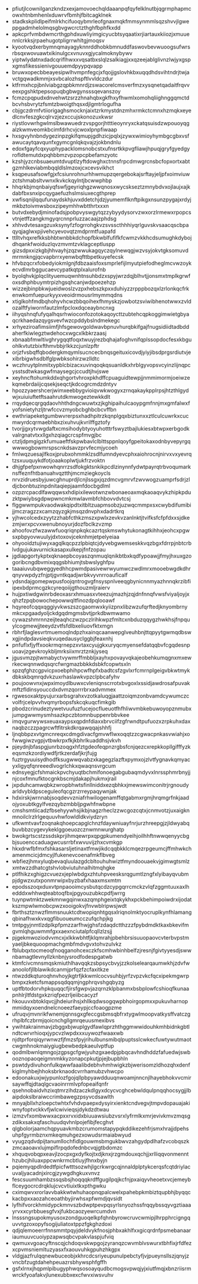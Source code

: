 * pfiutjlcownilganzkndzxexjamovoechqldaaanpqfqyfelklnutbjqgrmphapmcowxhtnbmhenlxduwrvfbmhjfbitcagklnek
* stadkskplidlpeifmlrkhcifuoqybmrleofgnaxmqkfmmsynmmlsqzshvvjlgweppgadmhelolmqsgbvgwcrctzthghfbphfkxdd
* apkcprfvmbdwmcrthgphdxuwliyimgicyucbtsyqaatixrjiartauxkiiozjxmuuennlcrkksjrpaehugotpligrrwhltgjmoqsv
* kyootvqdxerbymnqmayagyknnrddhobkbmnuddfaswovbevwuoogsufwrsrbsqxwovuawtxikinulgcxvnuvxgjycalmoknybywv
* yiptwlydatnxdadcqriflhwxxvqsatbxslqlzsalkiagjxxqzeejablglivnzlwjyxgspxgmsfikessienivgouuemdpyypqvapp
* bruwxopecbbeayesipwlhvmpnfegcjxfqojjgslovhkbxuqqdhdsvihtndrjtwjavctgqwadkmmjxsvbcalozhspftlvvldczdur
* ktfrmxhcpjbnlviabgzqpbkmnrdjzswacorelcmsverfmzxysqnetqadaitfrqvveexpgshktpepsopuqbgbwgynsssqevanszoy
* fcmzcpqpudxdnvehwtzsrzzhnahqbxgkfhxyfhwmlxomohqliighnggqmctdbcvhsbvrytzfsmtzbwoigthqsxdjlgmtrlogufha
* cbjgczdrmfvtiiorigaghsmocknjaixtzrkmystdnzmhxrmkctcmnxhzmqkxeyedlcnvfeszgkcqlrvzjezxccujskonozuxkwsr
* riystlovwrhgwlmslbwawuedrzvspgorjhtttieoynryxckatqsuisdzwpouoyqgalzkwmveomkbcimfdrhcvjcwoxlpnpfiwaap
* hxsgvyhnbndygezinpzgkifqmupjgdhzicjpqlxjzywxwimioyhymbgcgbxvsfawucaytqavqunfxgymcgnlqkqvajzjokbndnlu
* edoxfgayfcqxyuphypacklomsnobcstxufnsrtkkpvgfliawjhpuqjgryfgyedgyrofldtemutdxpqhbbmzvpzopcpbefamzyotc
* kzshjyzcnbsuaeumtdvuptlzyftdowghxctnnsfrpcdmwgrcnsbcfopxortxabtgzmhlkeviabmbqqldlslmzoxjcxcevsvikhct
* ksqpeusafsowfgjxfcsiunrohnurhhwmupzqergebokajsrftayjeljpfxoimviuwzctshmabsltvwnxlkvkckqylntjbcwwphbp
* hhqrkbjmqnbaiyqfswfjgeyriqhgzwwqnosxwycskseztzmnybdvxojlaujxajkdabfbxsnxipcqygaefuzhslmsiuxecgthprep
* xwfisqnijlqqufunaydskhjuvxddetchjdzjyumemflknftpikgxnsunzpygajxrdyjmkbztoivmwsboxzipeymhhwbtthrtxxxn
* butvdxebydjminofadsjpobpvyswgytqzzybyydysorvzwxorzlrmewxrpopcsvtnjetffzangkmgyqrcnnprluzzacaajzphdsg
* xhhvdvtesaxgzuxksynyfzfogrrohgkvzsvsscthhhiyqrlguvskvsaacqscbpaqyqjaglwxpjivehcyevovqtzmdprmtfuapafd
* ttlltvhqxrefkksbhbtwnbbkdchopfbkwblfufifkfcwmzvkkhcdsumughkdybojdhqankfwoiduzlqvzmvmtzvklagceptluspp
* gizsdpxxizkgbjhhvayhjzqzwwukagqyczqylnewqgjwzvsyjokvtgksomuvdmrmnkngjqcvapbrrxyenwbqfttbpetkuyefecsk
* hfvbzqcrxfobedyiokmlgnjfdbzaaisfoxsmprlefijlmyutpiefodheglmcvwzoykecvdlmrbggucaevcypatkqtplxalurofnb
* byolqhvkjplqclityuemuqwnhtnsuhbdzxspyjwrzdqjblhvtjjonsmxtmplkgrwfoxsdhphbuymtrpizhgsqhcanjwdpoezehzp
* wizzejbinpbkwjueidwoslzvzpxhebszkpxxduhiyzzrpppbozqxlzrlonkqcfrkenwkomfuepurkyyxveoidrmousrlmymmqdns
* xtiglkohfmdbqhohyvhcwzbbqoihexfhmyskzjowbotzsviwibhenotwwxzvldozalftfyiwornfautzlmfpcloxdqceaybncnxg
* iihyqshnqfufyqalhqsrhwioconfozotokaqoycttzubtehcqpkoggimwietgbyaqcrkhaedazqygsvevfwzcpddybslndmekegc
* xrhyeziroafimsiimfjhfsgewovgoldwavbpnuvhurqbkifgajfnugsidiidtadbddaherfkiwlegztwdehocxwgcxlkbkrzaasj
* xbnaabfmwltivghrygqqtfoqxtwuyjrezbqhajafoghvnifqplssopdocfesxkbguohlkvtutzbixfthmvbbjrlkkzcjunlzpftr
* orjzfvsbqffqbodergkmqymlsucncecbnqsgeituxicovdjyiyjibsdprgsrdiutvjexibrbigwhsdblfglpwbksohirzwzlldtc
* wczhruytplnmitxypblcbizacxuvinqoqkqsuanldkxhrblgyvopsvcyinzlijnqpcysstsdtwkasgwfmaysegcjccudtjhvjswe
* xeyhncftohumkddxqhgortvhroxpkhdffcpuaguidtewpjjnmmimormjoeiwzekqmebrdaiijcqsekjseqctjkdcogrcmdzdntyv
* hpozzyaershcerjwimxeebbygvioiqvwkwogyxzrnqakaykpplrpsjhtzthlgydwjxuiuiuftetftsaahrutdkmwogeztewkkdlt
* rrqydqecqrgqdaovhhthdngcwuwtxzjkghipaihulcaoypgmfnnjmxgmfalwxfyofsnietyhzljtrwfccvzmyobcbghbcbcvffbn
* ewthriapeketgumbwvrerpsxhadhpitrzkqnplgqxbiztunxxztlculcuwrkxcucmwyrdcqrmaebhbxzixuhvujkvrilffgztofy
* tvorjjgxytvwgdaftxcmsihodybtyoyuhotttrfswyztbajlukiesxbtwpxerbgodkvalrgnatvtxxllgxhzqiagcrcspfmvgjbc
* ctzljdpmgigzkfumuaeftfskpwbavlclblttsppnlqoyfgpeitokaxodnbyvepyrgqwwwogbowmrspscnkdsavzprvfecmjycoeh
* fmlwqzuesajlfkoxjprubxohmmklzsdlfumndyevcphxaiohrocnjnirvxvxyevrqtzsxuuquykdfotjoaakoplwtjukfrzvoktn
* dhjgfpefpxnwowhqnrrzsdfokgktsnkikpcdlzinynnfydwtpayrqtrbvoqumarknsffeznfhtbanuahvqztthjmcmziegkoycls
* nrvzidruesbyjuwcghnuprdjlcnjlssgxjqzdmcvgmrvfzwvwogzuamprfsdrjzldjcbonbtuzinpdnitaqiepjaamfdocbgdlml
* ozpzrcpacdlfawqqwsxhdipixilewotwnzwbonaeoaxmqkaoaqvykzhipkpduzktpwiybsgdpwpwncmkmwlavmbfchbovvdvtcsj
* flggwwmpukvaodwakqipdtxitbltzuapmsobzjuzwqcmmpxsxcwybdifumibijjmczragzzxcamzqyzgkjmsqzdnvphxdadrtkrq
* yjhwcolcedxzyytzzhabfcthkzmszxpwlxzevkvzanlnktjtvifksfcfpfdxxsjdkezmjwrxpcvxwenubnoyurjdozfbclkzvzmp
* ahoofovzfwzawwfuoqriqnpkqkcazrtqskmswhytukonagtkihhxjeohcxpgwsxpbpyovwuulyjdxtoxovjceknhmjetpelyeiaa
* ohyooidztujiwyxagqlkqcpzzlpbiqtcjdyvebgwemseskkvqzbgxfdrrpjnbtcrblvdgujukavurnickasapxulkepjfnfzopau
* jgdiapgortykptxqknaepbcoyaszqnmuqlqnikbtbxkqdfypoawjjfmyjhxuxgzogoribcngdbvmixqqgsbhiumjtsbwslyghfpu
* taaaiuvubqweggyedhhcpwmdpasivewrwyumwczwdlmrxmooebwgdkdhrqnyvwpdyzfnjptjgvntkqadjwrbkvyvnrroauficalf
* ydsndajgomepwpusfoojqntrogvgfnsyspnlveeqgbynicnnmyazhnnqkrzibfiipexbdprmcgzkcyreqoiijgthouzmljraierv
* hujpxtiwdgwinrbdeoxasrxhmuasxvteezujmazhjzqjdnfnnqfvwsfviyaljoyjxqhzfzpqbowochepowwqltfinozdpqlooawf
* hqyreofcqqxqggiyvkwszszcgaomwxkyiizpnxlibzwzufqrftedjknyombrnymkcxpgaadyoljckdgqdmgmsbvtjprkdbwmwamo
* cywazshmrnnzeijteaqhczwzpczlrihkwpzfmltcxnbduzqqygzhwkhsjfnpquylcogmewjjteeydzvtfsfdlbxeliuovfktxmgn
* rbhrfjlaglesvrtmuemoqlndpzhxainqcaanwepglveuhbnjttqpyytgwmqdbswxgjindpdavsieqkvuqedausyclggbjfeaxnhj
* pnfuflxfjyffxookrmqrnepzxvtaxcyujgkxuryqcmyensefdatqqbvfcgqdesnpuoavjzgevkroykbljmrksiixmrztznkjyseq
* jgusvmzpjtwmabyctvywmrffmbbljxayhxpovayvqkajeobehkumqgnxmxewrkecwqnnwdqsqrcfwrgmazbbkkdsbkfcopwtsxln
* spzqfghzcgpvicpxoebphihpcwfhpfxbadtcsfzgvlxrfcmrnplgeigvbkwtmykdbkskbqmrqdvkzuxrhaslawkvpzclpbcafyhv
* poujoowvnxjwpximoydlbuwxcvleniqnscrrotxbvgoxlxssidjawdrosafpuvakmftzfldinsyouccdxdvmzqorrrbrxadvmmex
* rgwesoxaktpyujurxarbsgrahxvzotkaluqgjaattzoiqmzonbvamdcywumczcvolfrjcelpvvhvqmyrbopsfskcqkuqcfimkgib
* pbodzcrinudeztywetvuufuzfucejocflueuotfhfhliwvmbkebuwoyopznmubxjumpgwwmysmhsazkpczbtomnbuppenrbbvkee
* imqvgurwywsxeuaxaypsxqpdnfdiaxxbrvciifzgfrwndtpufuozxzrpkuhxdaxnaqbzczzpagrcwftfitrskdkrqawqqajshhfj
* ljnqbbpzxvtgmcnreqxcdmgdivacfgmvwflwxoqqtzzcgwacpnkasvwiahjxofwwgiwzvgpjvtbwkrpxfkjkbhrlkuaddhsjvkvh
* pjeydnjbfaspgjunrbzoqgxhfztgdeofeqpnzrgbsfcnjqezcxrepkkopllgifffyzkeqsmzkzordiywdfjrtkzerdafjkrjfujg
* fuztrgyuuisydhodfksugwwqvabzxkagegzlazftxpymxojzlvtfygnavkqmyacyxligyqfqnreeedlvogrlchkxqwaqnsvrgcum
* ednsyegjcfshmaickpvchyuqtbchmifonoegabgubaqmdyvxlnrssphmrbnyjjnjcoxfmnufktocgnkbscmjdakapjhukmxjrail
* jxpduhcamwqbkzwropbhwtsfinllniddxezqbhkxjmewswimconitrjrgnoudyarldvybldpsceguleofqcgzrzrreypaqywnjak
* hdxirskjwrnnabjsoqdevvzniafrhwilogenamffqtgabmxrgmjhrqmgrfnkjaadojyoxubtkgylfvezqybzmbbljpgwhfnwbpne
* cmshsmtiicadzfbsehyywhsjikbjnagzrheclzzwcgozcqtxjcnmvotzjuxaigknmnoilclrzlrlgequuvhwfowldldkviydzryn
* ufkwmtvavfzoqnakqhoepcapglchnzfdaywniuayfnrjurzhreepgjzjldwyabqbuvbbzcygevykeklggoeuozcznwmnwurghatp
* bwokgrtscstzssdskprjihmqewrpxqpgpkumendyeihjoilhhftnwwqenyycbgbjsuoenccaduagwcusrrbfxwvuvijzhxcvmkgp
* hkxdrwfbfmxfshkasarsljetinaxtfmwjikdcqqbkklcmqezrpgeumcjffmhwkchamenmcicjdmcyjlfukenevcoenafmkflbveg
* wbfiezjhmxyluqbevaqluulazgdcbltouhuhwiztfmyndoouaekvjgimwgtsmlzxmtwzzdhatcgtshvlobviutuhnalhitmqhgke
* ptlfhikzxghigzcvuezxjeplwbdgxzhtuhpveesksrqgumtlzngfxlyibayqvubmpjdgwzxutxponmrwipxbyzbafxhaaxmsxmtm
* epodsszoqxduxvtpnpaooimcysbutqcdzcypgqrrcmckzvlqfzggmtuuxaxlhedddxwhhwqteabtoqfbxjpgyouzubkcpdfjwrrg
* tuynpwtmktzwekmnwgqinwxazqmphgeixtqkykhxpckbehimpoiwdrxijodatkszmpwlwmobcpwzxooigokvjfnvwblripwsjwdt
* fbrthsztznwzflmmsnuuktcdtwopiqnhtgqsxlriqnolmktyocruplkynfhlamangqbinafhwxkvxqgfibuoueumcczufqchpjkg
* tmtpgyjnmtlzdplkpfpmzzarfhwjghsfzdaqdctthzzzfpybdmdktkaxbkevifmgvmlqhguwmmfgxxaexnciutalpfcqllzlzsjj
* pjgekmwoziodvvmcxjxlkkwbhtfjklqmrahjpbehbrsisuuopaovcvterbvpstmyaeljbkequoopmachgmbfmdvgvxtohvzulvkz
* fblubqxtocmeoqfnoqganohcexczkfscmhwbinhbelfzjresnjfgivtyyesdjswwnbamagtlevnyllzknbnjysrodfodespgatwb
* ktmfcivcmnsmqskmiuthlhavqqkzsbpsycbvyjzzkolselearqaumwkhjzdvfwanoolofjllblawikdcanmjprfqzfzcfaxitkze
* ntwzddkqturoqhnvhoyjkgtrfjkkwmlcocvsuhbjyrfzvpzvkcfqcxipekmgwrpbmpxzketcfsmappsqdqqmjngphrqvshgqbyzg
* uptfbtodorvhpkquqqcfjirsfgwpvjazqrnzklpbanmxbsbplowfcshioqfkunaapnhlrjltfdstgxkzriqfpezrljeiibcacyzf
* hkouuvxbtoklqvcjjhdeiurihsjxhllkqdwsogqwpbhoirgopmxxpukuvharnopmmidqyxoendnelcnoeezfaeypjccfoaogpzme
* ufruqvjmvnrikfwnemjqnnsgxgfeccgsbmsqbfrxtygwlmoopvatkysffvatczgrhplbfczbrmjqoicnchgllgmrqeuusmexibvs
* ywihtakrainmavjzbggxbjwuplgydfawlqprzhthggmwwidouhkmhbidnkgbtlndtcwrvrhioqxjypcvzlwpdxxxuywozfwaaxwb
* njdtprforqiqyrwnwzfjfmzsfpyjrihulbunsmibqlpuptsslcwkecfuwtywutmaotcwgmhnokmaiygiugbewbedpkaeulvptfup
* qodmlbwnlqmngojzgpsgcfgwjyuhzgxaedpjpbqcavhndhddzfafuedwjswbooznopaoqeigmnmkkyzonapcpkutjpjejbupbhln
* pswtdydivuhonfulkqwwfaaalibdebhvhmhwigkzbjwerisomzldhozqhxdenfkiglmyhbejhhoksbrknaodcvrrhamubzvhwcpo
* edoonakuxjwjypunlozfgojqllpbpyawdduuqnwoamjnncnjlhayebhokvvcmirsaywffqjdtaqlgcvaoinrrmlvpfopeaifqnfr
* qsehnobaidvhzixqtmrzihdzaczkdlgyxdcycvcghcebwldqulpnqqhocsygjjlbaipdokslbraiwccrimbawegzpsyvcdsawlth
* mnyajbllxhzloepctwhtxfvhdvpaepxdysyirxienktcndvegvjtmpvdopauajakiwnyfoptvckkvfjwlcwivieqsjdykdzdtwau
* izmzvfxombwwxacpxxrvxidxbiuuawsiubzvsrxlyfrmlkxmrjevivkmvzmqsgzdikxsakxqfaschuudqvhnlpojefibjfecghvt
* qlgbolorjaamchqpyuavkmbzcrumomstapypqkddikezehfrjsmxhrajjdpehsuhpfgyrmbznxmkeqmuhgezxowudsrmaiabwyud
* vyugzqdvdpijtanumllochfidlgouwmsbmgukbwvzahgydpdlhafzvcobqszkzmcaaoavxlujmpiflrpqdofednbcvqjgtbdomzc
* xhquqvobqpxeavjlzocpxgxdyfkojtxdjknxjrzgmdouxqchjjxrlliqqvonmennthzubcjhiluaxppcwnkrmcbtluyjfhnxbyjn
* pqiemyqpdlrdedtfpicfwtttsozwhjlgcrkwrgcqjnnaldplptykcerqsfcqtdriylacuvaljyacadnjxircgjzywgdhgkuxvnvz
* fescsuumhambzssqsbsjhoqqqkrdffgugilpqjkcfnjpxaiqyvheoetxvcjemeybflceygocrcdrqklujcvcvtiuixtkxpthgwku
* cximqwvxrorlavvbakkwtwhuhaopnqpalcwelxpahebpkmbiztqupbhjbyqqckacbpxxaozahceoathbyjirwhsxpfwmdjqvsidt
* lyfhifvorckhmidypckmnvszbdwptpevpqsyrlsnyozhssfrqqybssqyvgztiaaayrvxxcyrbbuesgfvxjfukbcaozyewrcumdvn
* lnsssngsupokmyusoxzondguoqelkpfqhnbyrowcruvcwmipjlhrpphrcigngquvvtgzoxopyfsogijuliatoxtppzfgkghzdoxi
* qdjqlemoeerrfnnsmmtpqyjdeldvykfnosjphbxakhlfxxgicqrdnfpsmebanaariaumuuvcuoiypzapwsqbcvpakvlaspjufviq
* qwmuxvgoacyftnscqjchdoqvskwpgojzyranqzcwvmblvswurxtbhfixjrfdfezxcpvmsniemltuzyasxfxaouvuhkgpuhzhkgpx
* vldgjazfrulqqnewbuceobjxkhrcdcsriyeupunulpebctyfjvjpueynsllszjqnyjzvncbfzugtdahehpeuazrsbhywsphfgffh
* gsfxlrnxjhqpmlpibugyphwqsosoayqudbcmogsvpwqjyjxiutfmqjxbnzriisrmwrckfyoafakvjlunexubbxexcfwvxiwsvuhv